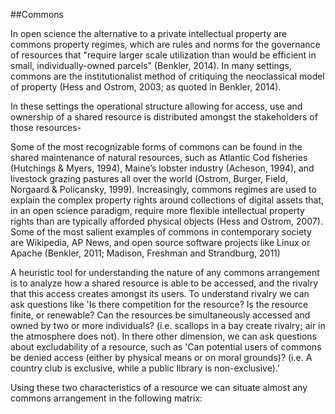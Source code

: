 ##Commons
<br>

In open science the alternative to a private intellectual property are commons property regimes, which are rules and norms for the governance of resources that "require larger scale utilization than would be efficient in small, individually-owned parcels" (Benkler, 2014). In many settings, commons are the institutionalist method of critiquing the neoclassical model of property (Hess and Ostrom, 2003; as quoted in Benkler, 2014).


In these settings the operational structure allowing for access, use and ownership of a shared resource is distributed amongst the stakeholders of those resources- 

Some of the most recognizable forms of commons can be found in the shared maintenance of natural resources, such as Atlantic Cod fisheries (Hutchings & Myers, 1994), Maine’s lobster industry (Acheson, 1994), and livestock grazing pastures all over the world (Ostrom, Burger, Field, Norgaard & Policansky, 1999). Increasingly, commons regimes are used to explain the complex property rights around collections of digital assets that, in an open science paradigm, require more flexible intellectual property rights than are typically afforded physical objects (Hess and Ostrom, 2007). Some of the most salient examples of commons in contemporary society are Wikipedia, AP News, and open source software projects like Linux or Apache (Benkler, 2011; Madison, Freshman and Strandburg, 2011)

A heuristic tool for understanding the nature of any commons arrangement is to analyze how a shared resource is able to be accessed, and the rivalry that this access creates amongst its users. To understand rivalry we can ask questions like 'Is there competition for the resource? Is the resource finite, or renewable? Can the resources be simultaneously accessed and owned by two or more individuals? (i.e. scallops in a bay create rivalry; air in the atmosphere does not). In there other dimension, we can ask questions about excludability of a resource, such as 'Can potential users of commons be denied access (either by physical means or on moral grounds)? (i.e. A country club is exclusive, while a public library is non-exclusive).'

Using these two characteristics of a resource we can situate almost any commons arrangement in the following matrix: